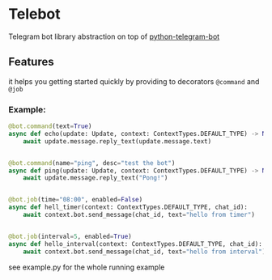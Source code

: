 # Telebot

Telegram bot library abstraction on top
of [python-telegram-bot](https://github.com/python-telegram-bot/python-telegram-bot)

## Features

it helps you getting started quickly by providing to decorators `@command` and `@job`

### Example:

```python
@bot.command(text=True)
async def echo(update: Update, context: ContextTypes.DEFAULT_TYPE) -> None:
    await update.message.reply_text(update.message.text)


@bot.command(name="ping", desc="test the bot")
async def ping(update: Update, context: ContextTypes.DEFAULT_TYPE) -> None:
    await update.message.reply_text("Pong!")


@bot.job(time="08:00", enabled=False)
async def hell_timer(context: ContextTypes.DEFAULT_TYPE, chat_id):
    await context.bot.send_message(chat_id, text="hello from timer")


@bot.job(interval=5, enabled=True)
async def hello_interval(context: ContextTypes.DEFAULT_TYPE, chat_id):
    await context.bot.send_message(chat_id, text="hello from interval")
```

see example.py for the whole running example